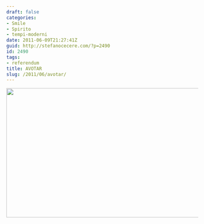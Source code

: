 ```yaml
---
draft: false
categories:
- Smile
- Spirito
- tempi-moderni
date: 2011-06-09T21:27:41Z
guid: http://stefanocecere.com/?p=2490
id: 2490
tags:
- referendum
title: AVOTAR
slug: /2011/06/avotar/
---
```


<img class="alignnone size-full wp-image-2491" title="avotar" src="http://stefanocecere.com/wp-content/uploads/sites/3/2011/06/avotar.jpg" alt="" width="610" height="340" srcset="http://stefanocecere.com/wp-content/uploads/sites/3/2011/06/avotar.jpg 610w, http://stefanocecere.com/wp-content/uploads/sites/3/2011/06/avotar-300x167.jpg 300w" sizes="(max-width: 610px) 100vw, 610px" />